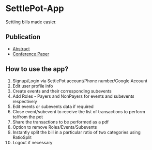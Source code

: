 # SettlePot-App
Settling bills made easier.<br/>

## Publication
- <a href="https://thegrenze.com/index.php?display=page&view=journalabstract&absid=1004&id=8">Abstract</a>
- <a href="https://thegrenze.com/pages/servej.php?fn=3.pdf&name=Settle%20Pot&id=1004&association=GRENZE&journal=GIJET&year=2022&volume=8&issue=1">Conference Paper</a>

## How to use the app?
1. Signup/Login via SettlePot account/Phone number/Google Account
2. Edit user profile info
3. Create events and their corresponding subevents
4. Add Roles - Payers and NonPayers for events and subevents respectively
5. Edit events or subevents data if required
6. Close event/subevent to receive the list of transactions to perform to/from the pot
7. Share the transactions to be performed as a pdf
8. Option to remove Roles/Events/Subevents 
9. Instantly split the bill in a particular ratio of two categories using RatioSplit
10. Logout if necessary

